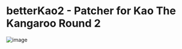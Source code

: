 # betterKao2 - Patcher for Kao The Kangaroo Round 2
![image](https://user-images.githubusercontent.com/118167137/218367347-0d884e36-0919-4304-939f-baf40ab6aeeb.png)
